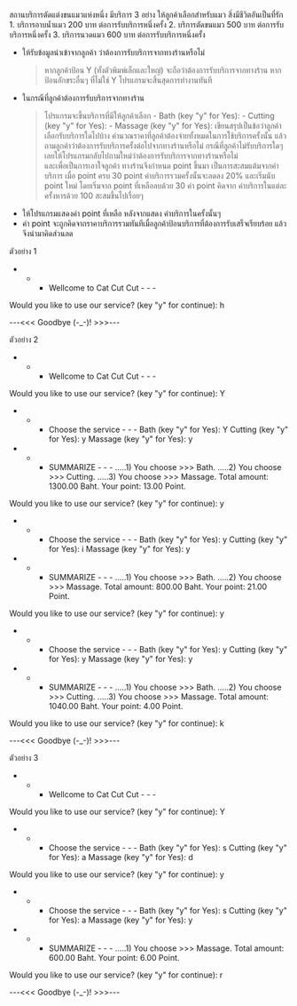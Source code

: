 สถานบริการตัดแต่งขนแมวแห่งหนึ่ง มีบริการ 3 อย่าง ให้ลูกค้าเลือกสำหรับแมว สิ่งมีชีวิตอันเป็นที่รัก
	1. บริการอาบน้ำแมว 200 บาท ต่อการรับบริการหนึ่งครั้ง
	2. บริการตัดขนแมว 500 บาท ต่อการรับบริการหนึ่งครั้ง
	3. บริการนวดแมว 600 บาท ต่อการรับบริการหนึ่งครั้ง
- ให้รับข้อมูลนำเข้าจากลูกค้า ว่าต้องการรับบริการจากทางร้านหรือไม่
	> หากลูกค้าป้อน Y (ทั้งตัวพิมพ์เล็กและใหญ่) จะถือว่าต้องการรับบริการจากทางร้าน
	> หากป้อนอักขระอื่นๆ ที่ไม่ใช่ Y โปรแกรมจะสิ้นสุดการทำงานทันที  
- ในกรณีที่ลูกค้าต้องการรับบริการจากทางร้าน
	> โปรแกรมจะขึ้นบริการที่มีให้ลูกค้าเลือก
		- Bath (key "y" for Yes): 
		- Cutting (key "y" for Yes): 
		- Massage (key "y" for Yes): 
	> เขียนสรุปเป็นข้อว่าลูกค้าเลือกรับบริการใดไปบ้าง
	> คำนวณราคาที่ลูกค้าต้องจ่ายทั้งหมดในการใช้บริการครั้งนั้น แล้วถามลูกค้าว่าต้องการรับบริการครั้งต่อไปจากทางร้านหรือไม่
	> กรณีที่ลูกค้าไม่รับบริการใดๆ เลยให้โปรแกรมกลับไปถามใหม่ว่าต้องการรับบริการจากทางร้านหรือไม่	
และเพื่อเป็นการเอาใจลูกค้า ทางร้านจึงกำหนด point ขึ้นมา เป็นการสะสมแต้มจากค่าบริการ เมื่อ point ครบ 30 point 
ค่าบริการรวมครั้งนั้นจะลดลง 20% และเริ่มนับ point ใหม่ โดยเริ่มจาก point ที่เหลือลบด้วย 30
	ค่า point คิดจาก ค่าบริการในแต่ละครั้งหารด้วย 100 สะสมขึ้นไปเรื่อยๆ
- ให้โปรแกรมแสดงค่า point ที่เหลือ หลังจากแสดง ค่าบริการในครั้งนั้นๆ
- ค่า point จะถูกคิดจากราคาบริการรวมทันทีเมื่อลูกค้าป้อนบริการที่ต้องการรับเสร็จเรียบร้อย แล้วจึงนำมาคิดส่วนลด 


ตัวอย่าง 1
- - - Wellcome to Cat Cut Cut - - -

Would you like to use our service? (key "y" for continue): h

---<<< Goodbye (-_-)! >>>---


ตัวอย่าง 2
- - - Wellcome to Cat Cut Cut - - -

Would you like to use our service? (key "y" for continue): Y

- - - Choose the service - - -
Bath (key "y" for Yes): Y
Cutting (key "y" for Yes): y 
Massage (key "y" for Yes): y 

- - - SUMMARIZE - - -
.....1) You choose >>> Bath.
.....2) You choose >>> Cutting.
.....3) You choose >>> Massage.
Total amount: 1300.00 Baht.
Your point: 13.00 Point.

Would you like to use our service? (key "y" for continue): y

- - - Choose the service - - -
Bath (key "y" for Yes): y
Cutting (key "y" for Yes): i
Massage (key "y" for Yes): y 

- - - SUMMARIZE - - -
.....1) You choose >>> Bath.
.....2) You choose >>> Massage.
Total amount: 800.00 Baht.
Your point: 21.00 Point.

Would you like to use our service? (key "y" for continue): y

- - - Choose the service - - -
Bath (key "y" for Yes): y
Cutting (key "y" for Yes): y
Massage (key "y" for Yes): y 

- - - SUMMARIZE - - -
.....1) You choose >>> Bath.
.....2) You choose >>> Cutting.
.....3) You choose >>> Massage.
Total amount: 1040.00 Baht.
Your point: 4.00 Point.

Would you like to use our service? (key "y" for continue): k

---<<< Goodbye (-_-)! >>>---


ตัวอย่าง 3
- - - Wellcome to Cat Cut Cut - - -

Would you like to use our service? (key "y" for continue): Y

- - - Choose the service - - -
Bath (key "y" for Yes): s
Cutting (key "y" for Yes): a 
Massage (key "y" for Yes): d 

Would you like to use our service? (key "y" for continue): y

- - - Choose the service - - -
Bath (key "y" for Yes): s
Cutting (key "y" for Yes): a 
Massage (key "y" for Yes): y

- - - SUMMARIZE - - -
.....1) You choose >>> Massage.
Total amount: 600.00 Baht.
Your point: 6.00 Point.

Would you like to use our service? (key "y" for continue): r

---<<< Goodbye (-_-)! >>>---
